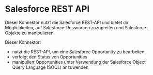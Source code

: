 # Salesforce REST API

Dieser Konnektor nutzt die Salesforce REST-API und bietet dir Möglichkeiten, auf Salesforce-Ressourcen zuzugreifen und Salesforce-Objekte zu manipulieren. 

Dieser Konnektor:

- nutzt die REST-API, um eine Salesforce Opportunity zu bearbeiten.
- verfolgt den Status von Opportunities
- manipuliert  Opportunities unter Verwendung der Salesforce Object Query Language (SOQL) anzuwenden.
